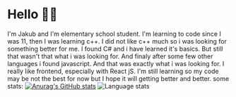 # Hello 👋🏻
I'm Jakub and I'm elementary school student.
I'm learning to code since I was 11, then I was learning c++. I did not like c++ much so i was looking for something better for me. I found C# and i have learned it's basics. But still that wasn't that what i was looking for. And finaly after some few other languages i found javascript. And that was exactly what i was looking for. I really like frontend, especially with React jS. I'm still learning so my code may be not the best for now but I hope it will getting better and better.
some stats:
[![Anurag's GitHub stats](https://github-readme-stats.vercel.app/api?username=jakubiszon26&show_icons=true&count_private=true)](https://github.com/anuraghazra/github-readme-stats)
![Language stats](https://github-readme-stats.vercel.app/api/top-langs/?username=jakubiszon26&layout=compact)

